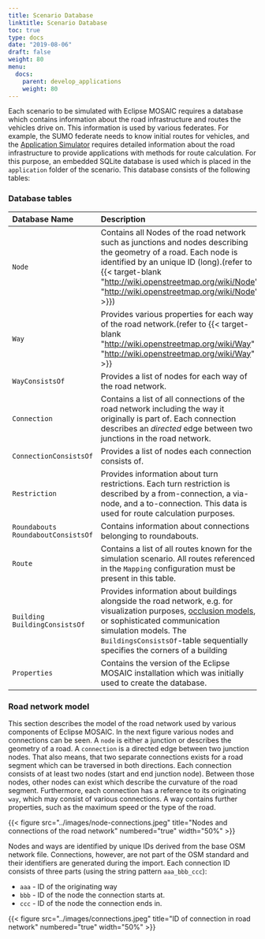 ```yaml
---
title: Scenario Database
linktitle: Scenario Database
toc: true
type: docs
date: "2019-08-06"
draft: false
weight: 80
menu:
  docs:
    parent: develop_applications
    weight: 80
---
```


Each scenario to be simulated with Eclipse MOSAIC requires a database which contains information about the road infrastructure and routes the 
vehicles drive on. This information is used by various federates. For example, the SUMO federate needs to know initial routes for vehicles, 
and the [Application Simulator](/docs/simulators/application_simulator) requires detailed information about the road 
infrastructure to provide applications with methods for route calculation. For this purpose, an embedded SQLite database is 
used which is placed in the `application` folder of the scenario. This database consists of the following tables:

### Database tables

| Database Name                           | Description                                                                                                                                                                                                                                                                                     |
|:----------------------------------------|:------------------------------------------------------------------------------------------------------------------------------------------------------------------------------------------------------------------------------------------------------------------------------------------------|
| `Node`                                  | Contains all Nodes of the road network such as junctions and nodes describing the geometry of a road. Each node is identified by an unique ID (long).(refer to {{< target-blank "http://wiki.openstreetmap.org/wiki/Node" "http://wiki.openstreetmap.org/wiki/Node" >}})                        |
| `Way`                                   | Provides various properties for each way of the road network.(refer to {{< target-blank "http://wiki.openstreetmap.org/wiki/Way" "http://wiki.openstreetmap.org/wiki/Way" >}}                                                                                                                   |
| `WayConsistsOf`                         | Provides a list of nodes for each way of the road network.                                                                                                                                                                                                                                      |
| `Connection`                            | Contains a list of all connections of the road network including the way it originally is part of. Each connection describes an *directed* edge between two junctions in the road network.                                                                                                      |
| `ConnectionConsistsOf`                  | Provides a list of nodes each connection consists of.                                                                                                                                                                                                                                           |
| `Restriction`                           | Provides information about turn restrictions. Each turn restriction is described by a from-connection, a via-node, and a to-connection. This data is used for route calculation purposes.                                                                                                       |
| `Roundabouts`<br>`RoundaboutConsistsOf` | Contains information about connections belonging to roundabouts.                                                                                                                                                                                                                                |
| `Route`                                 | Contains a list of all routes known for the simulation scenario. All routes referenced in the `Mapping` configuration must be present in this table.                                                                                                                                            |
| `Building` <br>`BuildingConsistsOf`     | Provides information about buildings alongside the road network, e.g. for visualization purposes, [occlusion models](/docs/develop_applications/perception), or sophisticated communication simulation models. The `BuildingsConsistsOf`-table sequentially specifies the corners of a building                                   |
| `Properties`                            | Contains the version of the Eclipse MOSAIC installation which was initially used to create the database.                                                                                                                                                                                        |

### Road network model

This section describes the model of the road network used by various components of Eclipse MOSAIC. In the next figure various nodes 
and connections can be seen. A `node` is either a junction or describes the geometry of a road. A `connection` is a directed edge 
between two junction nodes. That also means, that two separate connections exists for a road segment which can be traversed in both 
directions. Each connection consists of at least two nodes (start and end junction node). Between those nodes, other nodes can exist 
which describe the curvature of the road segment. Furthermore, each connection has a reference to its originating `way`, which may 
consist of various connections. A way contains further properties, such as the maximum speed or the type of the road.

{{< figure src="../images/node-connections.jpeg" title="Nodes and connections of the road network" numbered="true" width="50%" >}}

Nodes and ways are identified by unique IDs derived from the base OSM network file. Connections, however, are not part of the OSM standard 
and their identifiers are generated during the import. Each connection ID consists of three parts (using the string pattern `aaa_bbb_ccc`):

* `aaa` - ID of the originating way
* `bbb` - ID of the node the connection starts at.
* `ccc` - ID of the node the connection ends in.

{{< figure src="../images/connections.jpeg" title="ID of connection in road network" numbered="true" width="50%" >}} 
